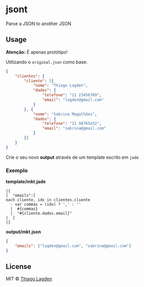 # jsont

Parse a JSON to another JSON

## Usage

**Atenção:** É apenas protótipo!

Utilizando o `original.json` como base:

```json
{
    "clientes": {
        "cliente": [{
            "nome": "Thiago Lagden",
            "dados": {
                "telefone": "11 23456789",
                "email": "lagden@gmail.com"
            }
        }, {
            "nome": "Sabrina Magalhães",
            "dados": {
                "telefone": "11 98765432",
                "email": "sabrina@gmail.com"
            }
        }]
    }
}
```

Crie o seu novo **output** através de um template escrito em `jade`

### Exemplo

**template/mkt.jade**

```jade
|{
|  "emails":[
each cliente, idx in clientes.cliente
  - var commas = (idx) ? ',' : ''
  |  #{commas}
  |  "#{cliente.dados.email}"
|  ]
|}
```

**output/mkt.json**

```json
{
    "emails": ["lagden@gmail.com", "sabrina@gmail.com"]
}
```

## License

MIT © [Thiago Lagden](http://lagden.in)

